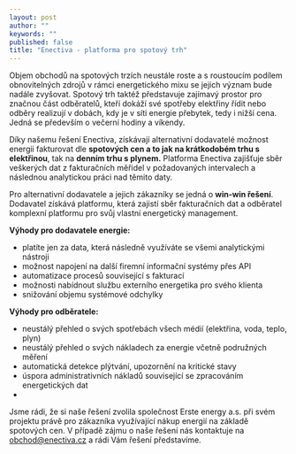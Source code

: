 ```yaml
---
layout: post
author: ""
keywords: ""
published: false
title: "Enectiva - platforma pro spotový trh"
---
```


Objem obchodů na spotových trzích neustále roste a s roustoucím podílem obnovitelných zdrojů v rámci energetického mixu se jejich význam bude nadále zvyšovat. Spotový trh taktéž představuje zajímavý prostor pro značnou část odběratelů, kteří dokáží své spotřeby elektřiny řídit nebo odběry realizují v dobách, kdy je v síti energie přebytek, tedy i nižší cena. Jedná se především o večerní hodiny a víkendy.

Díky našemu řešení Enectiva, získávají alternativní dodavatelé možnost energii fakturovat dle **spotových cen a to jak na krátkodobém trhu s elektřinou**, tak na **denním trhu s plynem.** Platforma Enectiva zajišťuje sběr veškerých dat z fakturačních měřidel v požadovaných intervalech a následnou analytickou práci nad těmito daty.

Pro alternativní dodavatele a jejich zákazníky se jedná o **win-win řešení**. Dodavatel získává platformu, která zajistí sběr fakturačních dat a odběratel komplexní platformu pro svůj vlastní energetický management.

**Výhody pro dodavatele energie:**

- platíte jen za data, která následně využíváte se všemi analytickými nástroji
- možnost napojení na další firemní informační systémy přes API
- automatizace procesů související s fakturací
- možnosti nabídnout službu externího energetika pro svého klienta
- snižování objemu systémové odchylky

**Výhody pro odběratele:**
- neustálý přehled o svých spotřebách všech médií (elektřina, voda, teplo, plyn)
- neustálý přehled o svých nákladech za energie včetně podružných měření
- automatická detekce plýtvání, upozornění na kritické stavy
- úspora administrativních nákladů související se zpracováním energetických dat
- 

Jsme rádi, že si naše řešení zvolila společnost Erste energy a.s. při svém projektu právě pro zákazníka využívající nákup energií na základě spotových cen. V případě zájmu o naše řešení nás kontaktuje na obchod@enectiva.cz a rádi Vám řešení představíme.

